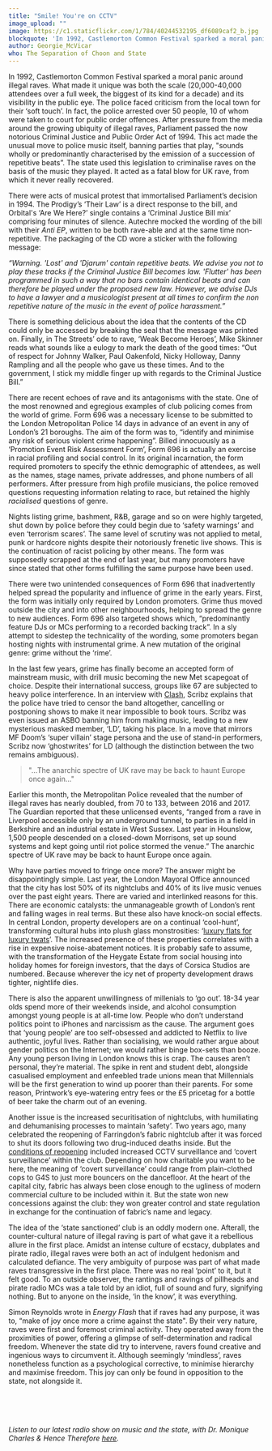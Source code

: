 ```yaml
---
title: "Smile! You're on CCTV"
image_upload: ""
image: https://c1.staticflickr.com/1/784/40244532195_df6089caf2_b.jpg
blockquote: 'In 1992, Castlemorton Common Festival sparked a moral panic around illegal raves. What made it unique was both the scale (20,000-40,000 attendees over a full week, the biggest of its kind for a decade) and its visibility in the public eye. The police faced criticism from the local town for their ‘soft touch’. In fact, the police arrested over 50 people, 10 of whom were taken to court for public order offences. After pressure from the media around the growing ubiquity of illegal raves, Parliament passed the now notorious Criminal Justice and Public Order Act of 1994. This act made the unusual move to police music itself, banning parties that play, "sounds wholly or predominantly characterised by the emission of a succession of repetitive beats”. The state used this legislation to criminalise raves on the basis of the music they played. It acted as a fatal blow for UK rave, from which it never really recovered. '
author: Georgie_McVicar
who: The Separation of Choon and State
---
```

In 1992, Castlemorton Common Festival sparked a moral panic around illegal raves. What made it unique was both the scale (20,000-40,000 attendees over a full week, the biggest of its kind for a decade) and its visibility in the public eye. The police faced criticism from the local town for their ‘soft touch’. In fact, the police arrested over 50 people, 10 of whom were taken to court for public order offences. After pressure from the media around the growing ubiquity of illegal raves, Parliament passed the now notorious Criminal Justice and Public Order Act of 1994. This act made the unusual move to police music itself, banning parties that play, "sounds wholly or predominantly characterised by the emission of a succession of repetitive beats”. The state used this legislation to criminalise raves on the basis of the music they played. It acted as a fatal blow for UK rave, from which it never really recovered. 

There were acts of musical protest that immortalised Parliament’s decision in 1994. The Prodigy’s ‘Their Law’ is a direct response to the bill, and Orbital's ‘Are We Here?’ single contains a ‘Criminal Justice Bill mix’ comprising four minutes of silence. Autechre mocked the wording of the bill with their _Anti EP_, written to be both rave-able and at the same time non-repetitive. The packaging of the CD wore a sticker with the following message: 

_“Warning. 'Lost' and 'Djarum' contain repetitive beats. We advise you not to play these tracks if the Criminal Justice Bill becomes law. 'Flutter' has been programmed in such a way that no bars contain identical beats and can therefore be played under the proposed new law. However, we advise DJs to have a lawyer and a musicologist present at all times to confirm the non repetitive nature of the music in the event of police harassment.”_

There is something delicious about the idea that the contents of the CD could only be accessed by breaking the seal that the message was printed on. Finally, in The Streets’ ode to rave, ‘Weak Become Heroes’, Mike Skinner reads what sounds like a eulogy to mark the death of the good times: “Out of respect for Johnny Walker, Paul Oakenfold, Nicky Holloway, Danny Rampling and all the people who gave us these times. And to the government, I stick my middle finger up with regards to the Criminal Justice Bill.” 

There are recent echoes of rave and its antagonisms with the state. One of the most renowned and egregious examples of club policing comes from the world of grime. Form 696 was a necessary license to be submitted to the London Metropolitan Police 14 days in advance of an event in any of London’s 21 boroughs. The aim of the form was to, “identify and minimise any risk of serious violent crime happening”. Billed innocuously as a ‘Promotion Event Risk Assessment Form’, Form 696 is actually an exercise in racial profiling and social control. In its original incarnation, the form required promoters to specify the ethnic demographic of attendees, as well as the names, stage names, private addresses, and phone numbers of all performers. After pressure from high profile musicians, the police removed questions requesting information relating to race, but retained the highly _racialised_ questions of genre. 

Nights listing grime, bashment, R&B, garage and so on were highly targeted, shut down by police before they could begin due to ‘safety warnings’ and even ‘terrorism scares’. The same level of scrutiny was not applied to metal, punk or hardcore nights despite their notoriously frenetic live shows. This is the continuation of racist policing by other means. The form was supposedly scrapped at the end of last year, but many promoters have since stated that other forms fulfilling the same purpose have been used. 

There were two unintended consequences of Form 696 that inadvertently helped spread the popularity and influence of grime in the early years. First, the form was initially only required by London promoters. Grime thus moved outside the city and into other neighbourhoods, helping to spread the genre to new audiences. Form 696 also targeted shows which, “predominantly feature DJs or MCs performing to a recorded backing track”. In a sly attempt to sidestep the technicality of the wording, some promoters began hosting nights with instrumental grime. A new mutation of the original genre: grime without the ‘rime’. 

In the last few years, grime has finally become an accepted form of mainstream music, with drill music becoming the new Met scapegoat of choice. Despite their international success, groups like 67 are subjected to heavy police interference. In an interview with [Clash](http://www.clashmusic.com/features/beautiful-south-67-and-ray-blk-on-their-london), Scribz explains that the police have tried to censor the band altogether, cancelling or postponing shows to make it near impossible to book tours. Scribz was even issued an ASBO banning him from making music, leading to a new mysterious masked member, ‘LD’, taking his place. In a move that mirrors MF Doom’s ‘super villain’ stage persona and the use of stand-in performers, Scribz now ‘ghostwrites’ for LD (although the distinction between the two remains ambiguous). 

> "...The anarchic spectre of UK rave may be back to haunt Europe once again..." 

Earlier this month, the Metropolitan Police revealed that the number of illegal raves has nearly doubled, from 70 to 133, between 2016 and 2017. The Guardian reported that these unlicensed events, “ranged from a rave in Liverpool accessible only by an underground tunnel, to parties in a field in Berkshire and an industrial estate in West Sussex. Last year in Hounslow, 1,500 people descended on a closed-down Morrisons, set up sound systems and kept going until riot police stormed the venue.” The anarchic spectre of UK rave may be back to haunt Europe once again. 

Why have parties moved to fringe once more? The answer might be disappointingly simple. Last year, the London Mayoral Office announced that the city has lost 50% of its nightclubs and 40% of its live music venues over the past eight years. There are varied and interlinked reasons for this. There are economic catalysts: the unmanageable growth of London’s rent and falling wages in real terms. But these also have knock-on social effects. In central London, property developers are on a continual ‘cool-hunt’, transforming cultural hubs into plush glass monstrosities: ‘[luxury flats for luxury twats](http://www.straylandings.co.uk/mixes/0071-towards-collapse)’. The increased presence of these properties correlates with a rise in expensive noise-abatement notices. It is probably safe to assume, with the transformation of the Heygate Estate from social housing into holiday homes for foreign investors, that the days of Corsica Studios are numbered. Because wherever the icy net of property development draws tighter, nightlife dies.   

There is also the apparent unwillingness of millenials to ‘go out’. 18-34 year olds spend more of their weekends inside, and alcohol consumption amongst young people is at all-time low. People who don’t understand politics point to iPhones and narcissism as the cause. The argument goes that ‘young people’ are too self-obsessed and addicted to Netflix to live authentic, joyful lives. Rather than socialising, we would rather argue about gender politics on the Internet; we would rather binge box-sets than booze. Any young person living in London knows this is crap. The causes aren’t personal, they’re material. The spike in rent and student debt, alongside casualised employment and enfeebled trade unions mean that Millennials will be the first generation to wind up poorer than their parents. For some reason, Printwork’s eye-watering entry fees or the £5 pricetag for a bottle of beer take the charm out of an evening. 

Another issue is the increased securitisation of nightclubs, with humiliating and dehumanising processes to maintain ‘safety’. Two years ago, many celebrated the reopening of Farringdon’s fabric nightclub after it was forced to shut its doors following two drug-induced deaths inside. But the [conditions of reopening](http://mixmag.net/read/fabric-to-re-open-news) included increased CCTV surveillance and ‘covert surveillance’ within the club. Depending on how charitable you want to be here, the meaning of ‘covert surveillance’ could range from plain-clothed cops to G4S to just more bouncers on the dancefloor. At the heart of the capital city, fabric has always been close enough to the ugliness of modern commercial culture to be included within it. But the state won new concessions against the club: they won greater control and state regulation in exchange for the continuation of fabric’s name and legacy. 

The idea of the ‘state sanctioned’ club is an oddly modern one. Afterall, the counter-cultural nature of illegal raving is part of what gave it a rebellious allure in the first place. Amidst an intense culture of ecstacy, dubplates and pirate radio, illegal raves were both an act of indulgent hedonism and calculated defiance. The very ambiguity of purpose was part of what made raves transgressive in the first place. There was no real ‘point’ to it, but it felt good. To an outside observer, the rantings and ravings of pillheads and pirate radio MCs was a tale told by an idiot, full of sound and fury, signifying nothing. But to anyone on the inside, ‘in the know’, it was everything. 

Simon Reynolds wrote in _Energy Flash_ that if raves had any purpose, it was to, “make of joy once more a crime against the state". By their very nature, raves were first and foremost criminal activity. They operated away from the proximities of power, offering a glimpse of self-determination and radical freedom. Whenever the state did try to intervene, ravers found creative and ingenious ways to circumvent it. Although seemingly ‘mindless’, raves nonetheless function as a psychological corrective, to minimise hierarchy and maximise freedom. This joy can only be found in opposition to the state, not alongside it.

<br>
<br>
<br>

_Listen to our latest radio show on music and the state, with Dr. Monique Charles & Hence Therefore [here](http://straylandings.co.uk/radio/the-state-monique-charles-hence-therefore)._ 